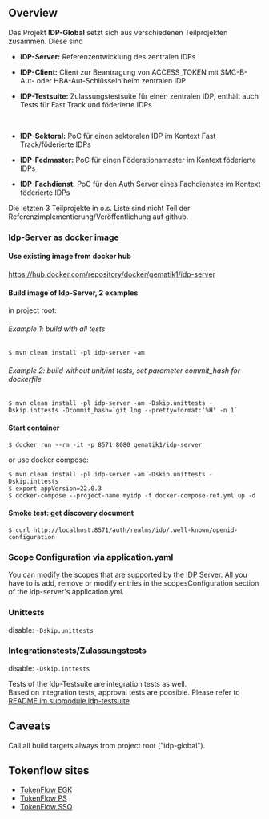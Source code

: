## Overview

Das Projekt **IDP-Global** setzt sich aus verschiedenen Teilprojekten zusammen. Diese sind

* **IDP-Server:** Referenzentwicklung des zentralen IDPs
* **IDP-Client:** Client zur Beantragung von ACCESS_TOKEN mit SMC-B-Aut- oder HBA-Aut-Schlüsseln
  beim zentralen IDP
* **IDP-Testsuite:** Zulassungstestsuite für einen zentralen IDP, enthält auch Tests für Fast Track
  und föderierte IDPs

  <br>

* **IDP-Sektoral:** PoC für einen sektoralen IDP im Kontext Fast Track/föderierte IDPs
* **IDP-Fedmaster:** PoC für einen Föderationsmaster im Kontext föderierte IDPs
* **IDP-Fachdienst:** PoC für den Auth Server eines Fachdienstes im Kontext föderierte IDPs

Die letzten 3 Teilprojekte in o.s. Liste sind nicht Teil der
Referenzimplementierung/Veröffentlichung auf github.

### Idp-Server as docker image

#### Use existing image from docker hub

https://hub.docker.com/repository/docker/gematik1/idp-server

#### Build image of Idp-Server, 2 examples

in project root:

###### Example 1: build with all tests

```console 
$ mvn clean install -pl idp-server -am
```

###### Example 2: build without unit/int tests, set parameter commit_hash for dockerfile

```console 
$ mvn clean install -pl idp-server -am -Dskip.unittests -Dskip.inttests -Dcommit_hash=`git log --pretty=format:'%H' -n 1`
```

#### Start container

```console 
$ docker run --rm -it -p 8571:8080 gematik1/idp-server
```

or use docker compose:

```console
$ mvn clean install -pl idp-server -am -Dskip.unittests -Dskip.inttests
$ export appVersion=22.0.3
$ docker-compose --project-name myidp -f docker-compose-ref.yml up -d
```

#### Smoke test: get discovery document

```console 
$ curl http://localhost:8571/auth/realms/idp/.well-known/openid-configuration
```

### Scope Configuration via application.yaml

You can modify the scopes that are supported by the IDP Server. All you have to is add, remove or
modify entries in the scopesConfiguration section of the idp-server's application.yml.

### Unittests

disable: `-Dskip.unittests`

### Integrationstests/Zulassungstests

disable: `-Dskip.inttests`

Tests of the Idp-Testsuite are integration tests as well.<br>
Based on integration tests, approval tests are poosible. Please refer to
[README im submodule idp-testsuite](idp-testsuite/README.md).

## Caveats

Call all build targets always from project root ("idp-global").

## Tokenflow sites

* [TokenFlow EGK](https://gematik.github.io/ref-idp-server/tokenFlowEgk.html)
* [TokenFlow PS](https://gematik.github.io/ref-idp-server/tokenFlowPs.html)
* [TokenFlow SSO](https://gematik.github.io/ref-idp-server/tokenFlowSso.html)
   
